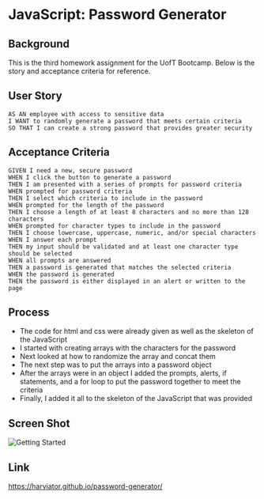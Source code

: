 # JavaScript: Password Generator

## Background
This is the third homework assignment for the UofT Bootcamp.  Below is the story and acceptance criteria for reference.

## User Story

```
AS AN employee with access to sensitive data
I WANT to randomly generate a password that meets certain criteria
SO THAT I can create a strong password that provides greater security
```

## Acceptance Criteria

```
GIVEN I need a new, secure password
WHEN I click the button to generate a password
THEN I am presented with a series of prompts for password criteria
WHEN prompted for password criteria
THEN I select which criteria to include in the password
WHEN prompted for the length of the password
THEN I choose a length of at least 8 characters and no more than 128 characters
WHEN prompted for character types to include in the password
THEN I choose lowercase, uppercase, numeric, and/or special characters
WHEN I answer each prompt
THEN my input should be validated and at least one character type should be selected
WHEN all prompts are answered
THEN a password is generated that matches the selected criteria
WHEN the password is generated
THEN the password is either displayed in an alert or written to the page
```

## Process
* The code for html and css were already given as well as the skeleton of the JavaScript
* I started with creating arrays with the characters for the password
* Next looked at how to randomize the array and concat them
* The next step was to put the arrays into a password object
* After the arrays were in an object I added the prompts, alerts, if statements, and a for loop to put the password together to meet the criteria
* Finally, I added it all to the skeleton of the JavaScript that was provided

## Screen Shot
![Getting Started](./assets/image/screen-shot)

## Link
https://harviator.github.io/password-generator/